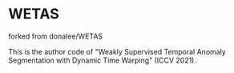 # WETAS
forked from donalee/WETAS 

This is the author code of "Weakly Supervised Temporal Anomaly Segmentation with Dynamic Time Warping" (ICCV 2021).
